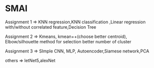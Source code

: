# SMAI
Assignment 1 => KNN regression,KNN classification ,Linear regression with/without  correlated feature,Decision Tree


Assignment 2 => Kmeans, kmean++(choose better centroid), Elbow/silhouette method for selection better number of cluster


Assignment 3 => SImple CNN, MLP, Autoencoder,Siamese network,PCA

others => letNet5,alexNet
